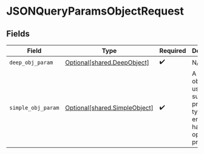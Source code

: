 # JSONQueryParamsObjectRequest


## Fields

| Field                                                                                              | Type                                                                                               | Required                                                                                           | Description                                                                                        |
| -------------------------------------------------------------------------------------------------- | -------------------------------------------------------------------------------------------------- | -------------------------------------------------------------------------------------------------- | -------------------------------------------------------------------------------------------------- |
| `deep_obj_param`                                                                                   | [Optional[shared.DeepObject]](undefined/models/shared/deepobject.md)                               | :heavy_check_mark:                                                                                 | N/A                                                                                                |
| `simple_obj_param`                                                                                 | [Optional[shared.SimpleObject]](undefined/models/shared/simpleobject.md)                           | :heavy_check_mark:                                                                                 | A simple object that uses all our supported primitive types and enums and has optional properties. |